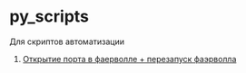 # py_scripts
Для скриптов автоматизации

1. [Открытие порта в фаерволле + перезапуск фаэрволла](https://github.com/alexandreevich/py_scripts/blob/main/port_ufw.py)
